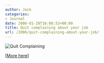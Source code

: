 ```yaml
---
author: Jack
categories:
- Journal
date: 2006-01-28T16:08:53+00:00
title: Quit complaining about your job
url: /2006/quit-complaining-about-your-job/
---
```


![Quit Complaining](/files/quitcomplaining.jpg) 

[[More here]([http://www.arsmedia.ro/extra\_fun/job/Quit\_Complaining\_About\_Your_Job.html][1])]

 [1]: http://www.arsmedia.ro/extra_fun/job/Quit_Complaining_About_Your_Job.html